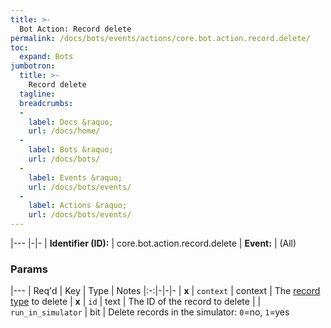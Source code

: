 ```yaml
---
title: >-
  Bot Action: Record delete
permalink: /docs/bots/events/actions/core.bot.action.record.delete/
toc:
  expand: Bots
jumbotron:
  title: >-
    Record delete
  tagline: 
  breadcrumbs:
  -
    label: Docs &raquo;
    url: /docs/home/
  -
    label: Bots &raquo;
    url: /docs/bots/
  -
    label: Events &raquo;
    url: /docs/bots/events/
  -
    label: Actions &raquo;
    url: /docs/bots/events/
---
```


|---
|-|-
| **Identifier (ID):** | core.bot.action.record.delete
| **Event:** | (All)

### Params

|---
| Req'd | Key | Type | Notes 
|:-:|-|-|-
| **x** | `context` | context | The [record type](/docs/records/types/) to delete
| **x** | `id` | text | The ID of the record to delete
|  | `run_in_simulator` | bit | Delete records in the simulator: `0`=no, `1`=yes
